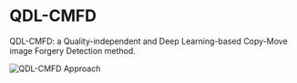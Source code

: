 # QDL-CMFD
QDL-CMFD: a Quality-independent and Deep Learning-based Copy-Move image Forgery Detection method.

![QDL-CMFD Approach](https://raw.githubusercontent.com/MehradAria/SR-DCMFD/main/Method.jpg)
